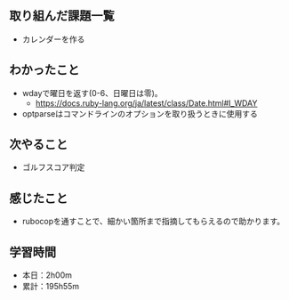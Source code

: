 ## 取り組んだ課題一覧
- カレンダーを作る
## わかったこと
- wdayで曜日を返す(0-6、日曜日は零)。
  - https://docs.ruby-lang.org/ja/latest/class/Date.html#I_WDAY
- optparseはコマンドラインのオプションを取り扱うときに使用する
## 次やること
- ゴルフスコア判定
## 感じたこと
- rubocopを通すことで、細かい箇所まで指摘してもらえるので助かります。
## 学習時間
- 本日：2h00m
- 累計：195h55m

